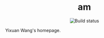 <div align="center">
<h1>am</h1>
<div><img src="https://img.shields.io/github/actions/workflow/status/Yixuan-Wang/am/deploy.yml" alt="Build status"></div>
</div>

Yixuan Wang's homepage.
